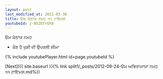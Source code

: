 ```yaml
---
layout: post
last_modified_at: 2021-03-30
title: ਓਮ ਕੰਠਾਯ ਨਮਹ ੧੧ ਟਾਇਮਸ
youtubeId: z-N5ZGTrGh8
---
```

 
 
 ਓਮ ਕੰਠਾਯ ਨਮਹ  
 
 -  ਕੌਣ ਹੈ ਖੁਸ਼ੀ ਦੀ ਉਪਰਲੀ ਸੀਮਾ 
 
  
 
  
 
 
 
 
 
 


{% include youtubePlayer.html id=page.youtubeId %}
 
[Next]({{ site.baseurl }}{% link  split1/_posts/2012-09-24-ਓਮ ਅਭਿਰਾਮਾਯਾ ਨਮਹ ੧੧ ਟਾਇਮਸ.md%})
 
